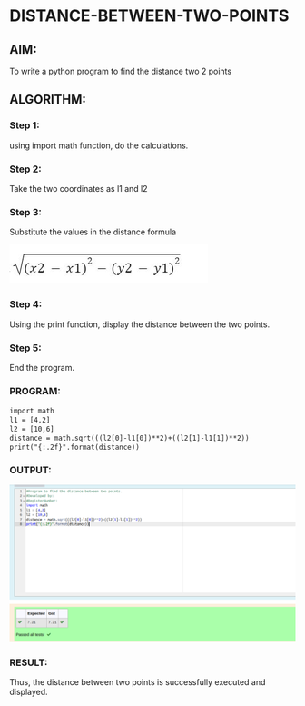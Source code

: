 # DISTANCE-BETWEEN-TWO-POINTS

## AIM:
To write a python program to find the distance two 2 points
## ALGORITHM:
### Step 1: 
using import math function, do the calculations.
### Step 2: 
Take the two coordinates as l1 and l2
### Step 3: 
Substitute the values in the distance formula  

![formula](./images/formula.JPG)
### Step 4: 
Using the print function, display the distance between the two points.
### Step 5: 
End the program.

### PROGRAM:
```
import math
l1 = [4,2]
l2 = [10,6]
distance = math.sqrt(((l2[0]-l1[0])**2)+((l2[1]-l1[1])**2))
print("{:.2f}".format(distance))
```


### OUTPUT:
![OUTPUT](./images/charudistance.png)


### RESULT:
Thus, the distance between two points is successfully executed and displayed.
